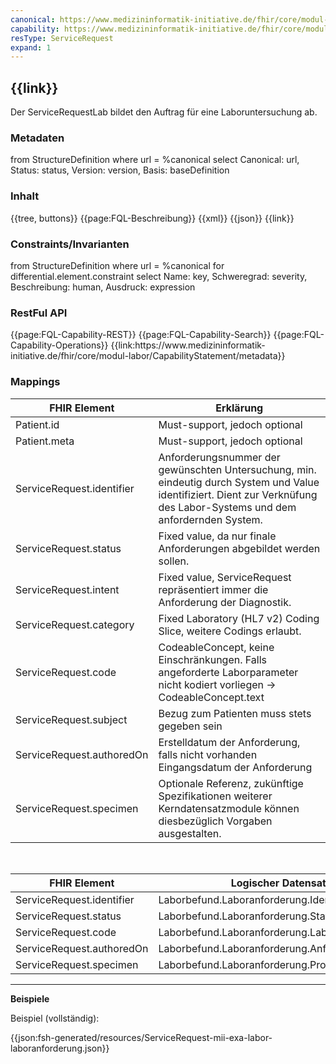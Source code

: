 ```yaml
---
canonical: https://www.medizininformatik-initiative.de/fhir/core/modul-labor/StructureDefinition/ServiceRequestLab
capability: https://www.medizininformatik-initiative.de/fhir/core/modul-labor/CapabilityStatement/metadata
resType: ServiceRequest
expand: 1
---
```

## {{link}}

Der ServiceRequestLab bildet den Auftrag für eine Laboruntersuchung ab.

### Metadaten

<fql output="table" headers="true">
from
	StructureDefinition
where
	url = %canonical
select
	Canonical: url, Status: status, Version: version, Basis: baseDefinition
</fql>

### Inhalt

<tabs>
  <tab title="Darstellung">{{tree, buttons}}</tab>
  <tab title="Beschreibung">{{page:FQL-Beschreibung}}</tab>
  <tab title="XML">{{xml}}</tab>
  <tab title="JSON">{{json}}</tab>
  <tab title="Link">{{link}}</tab>
</tabs>

<br>

### Constraints/Invarianten
<fql headers="true">
from StructureDefinition where url = %canonical for differential.element.constraint select Name: key, Schweregrad: severity, Beschreibung: human, Ausdruck: expression
</fql>

### RestFul API

<tabs>
        <tab title="Interaktionen"> 
        {{page:FQL-Capability-REST}}
    </tab>
    <tab title="Suchparameter">
        {{page:FQL-Capability-Search}}
    </tab>
    <tab title="Operationen">
        {{page:FQL-Capability-Operations}}
    </tab>
    <tab title="Link">
    <!-- Achtung: Link muss noch händisch gesetzt werden, hier funktioniert der Platzhalter %capability nicht!-->
        {{link:https://www.medizininformatik-initiative.de/fhir/core/modul-labor/CapabilityStatement/metadata}}
    </tab>
</tabs>

### Mappings

| FHIR Element | Erklärung |
|--------------|-----------|
| Patient.id      | Must-support, jedoch optional        |
| Patient.meta       | Must-support, jedoch optional         |
| ServiceRequest.identifier       |  Anforderungsnummer der gewünschten Untersuchung, min. eindeutig durch System und Value identifiziert. Dient zur Verknüfung des Labor-Systems und dem anfordernden System.|
| ServiceRequest.status       | Fixed value, da nur finale Anforderungen abgebildet werden sollen. |
| ServiceRequest.intent       | Fixed value, ServiceRequest repräsentiert immer die Anforderung der Diagnostik.|
| ServiceRequest.category       | Fixed Laboratory (HL7 v2) Coding Slice, weitere Codings erlaubt.|
| ServiceRequest.code       | CodeableConcept, keine Einschränkungen. Falls angeforderte Laborparameter nicht kodiert vorliegen -> CodeableConcept.text |
| ServiceRequest.subject       |  Bezug zum Patienten muss stets gegeben sein|
| ServiceRequest.authoredOn       |  Erstelldatum der Anforderung, falls nicht vorhanden Eingangsdatum der Anforderung        |
| ServiceRequest.specimen       | Optionale Referenz, zukünftige Spezifikationen weiterer Kerndatensatzmodule können diesbezüglich Vorgaben ausgestalten.|

<br>

| FHIR Element | Logischer Datensatz |
|--------------|-----------|
| ServiceRequest.identifier       |  Laborbefund.Laboranforderung.Identifikation        |
| ServiceRequest.status       | Laborbefund.Laboranforderung.Status         |
| ServiceRequest.code       | Laborbefund.Laboranforderung.Laborparameter         |
| ServiceRequest.authoredOn       |  Laborbefund.Laboranforderung.Anforderungsdatum          |
| ServiceRequest.specimen       |  Laborbefund.Laboranforderung.Probenmaterial         |

---

**Beispiele**

Beispiel (vollständig):

{{json:fsh-generated/resources/ServiceRequest-mii-exa-labor-laboranforderung.json}}

